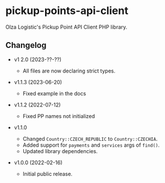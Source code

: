# pickup-points-api-client

Olza Logistic's Pickup Point API Client PHP library.

## Changelog

* v1 2.0 (2023-??-??)
  * All files are now declaring strict types.

* v1.1.3 (2023-06-20)
  * Fixed example in the docs

* v1.1.2 (2022-07-12)
  * Fixed PP names not initialized

* v1.1.0
  * Changed `Country::CZECH_REPUBLIC` to `Country::CZECHIA`.
  * Added support for `payments` and `services` args of `find()`.
  * Updated library dependencies.

* v1.0.0 (2022-02-16)
  * Initial public release.
